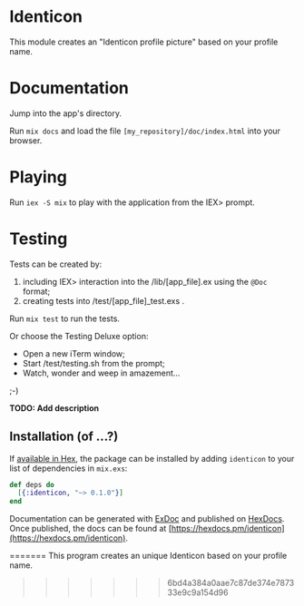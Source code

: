 # Identicon

This module creates an "Identicon profile picture" based on your profile name.


# Documentation

Jump into the app's directory.

Run `mix docs` and load the file `[my_repository]/doc/index.html` into your browser.


# Playing

Run `iex -S mix` to play with the application from the IEX> prompt.


# Testing

Tests can be created by:
1. including IEX> interaction into the /lib/[app_file].ex using the `@Doc` format;
1. creating tests into /test/[app_file]_test.exs .

Run `mix test` to run the tests.

Or choose the Testing Deluxe option:

* Open a new iTerm window;
* Start /test/testing.sh from the prompt;
* Watch, wonder and weep in amazement...

;-)


**TODO: Add description**

## Installation (of ...?)

If [available in Hex](https://hex.pm/docs/publish), the package can be installed
by adding `identicon` to your list of dependencies in `mix.exs`:

```elixir
def deps do
  [{:identicon, "~> 0.1.0"}]
end
```

Documentation can be generated with [ExDoc](https://github.com/elixir-lang/ex_doc)
and published on [HexDocs](https://hexdocs.pm). Once published, the docs can
be found at [https://hexdocs.pm/identicon](https://hexdocs.pm/identicon).

=======
This program creates an unique Identicon based on your profile name.
>>>>>>> 6bd4a384a0aae7c87de374e787333e9c9a154d96
